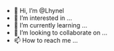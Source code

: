 - 👋 Hi, I’m @Lhynel
- 👀 I’m interested in ...
- 🌱 I’m currently learning ...
- 💞️ I’m looking to collaborate on ...
- 📫 How to reach me ...

<!---
Lhynel/Lhynel is a ✨ special ✨ repository because its `README.md` (this file) appears on your GitHub profile.
You can click the Preview link to take a look at your changes.
--->
